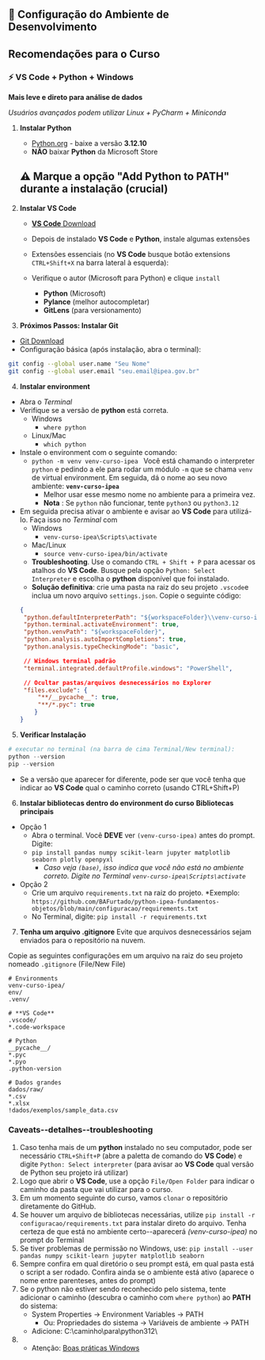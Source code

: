 ## 🔧 Configuração do Ambiente de Desenvolvimento

## Recomendações para o Curso 

### ⚡ **VS Code** + Python + Windows
**Mais leve e direto para análise de dados**

*Usuários avançados podem utilizar Linux + PyCharm + Miniconda*

1. **Instalar Python**
   - [Python.org](https://www.python.org/downloads/) - baixe a versão **3.12.10**
   - **NÃO** baixar **Python** da Microsoft Store
   ## ⚠️ **Marque a opção "Add Python to PATH" durante a instalação** (crucial)


2. **Instalar **VS Code****
   - [**VS Code** Download](https://code.visualstudio.com/download)
   - Depois de instalado **VS Code** e **Python**, instale algumas extensões
   - Extensões essenciais (no **VS Code** busque botão extensions `CTRL+Shift+X` na barra lateral à esquerda):
   - Verifique o autor (Microsoft para Python) e clique `install`

     - **Python** (Microsoft)
     - **Pylance** (melhor autocompletar)
     - **GitLens** (para versionamento)


3. **Próximos Passos: Instalar Git**
- [Git Download](https://git-scm.com/downloads)
- Configuração básica (após instalação, abra o terminal):
```bash
git config --global user.name "Seu Nome"
git config --global user.email "seu.email@ipea.gov.br"
```


4. **Instalar environment**
- Abra o *Terminal*
- Verifique se a versão de **python** está correta. 
   - Windows
      - `where python`
   - Linux/Mac
      - `which python`
- Instale o environment com o seguinte comando:
   - `python -m venv venv-curso-ipea ` 
   Você está chamando o interpreter `python` e pedindo a ele para rodar um módulo `-m` que se chama `venv` de virtual environment. Em seguida, dá o nome ao seu novo ambiente: **`venv-curso-ipea`**
      - Melhor usar esse mesmo nome no ambiente para a primeira vez.
      - **Nota** : Se `python` não funcionar, tente `python3` ou `python3.12`
- Em seguida precisa ativar o ambiente e avisar ao **VS Code** para utilizá-lo. Faça isso no *Terminal* com
   - Windows
      - `venv-curso-ipea\Scripts\activate`
   - Mac/Linux
      - `source venv-curso-ipea/bin/activate`
   - **Troubleshooting**. Use o comando `CTRL + Shift + P` para acessar os atalhos do **VS Code**. Busque pela opção `Python: Select Interpreter` e escolha o **python** disponível que foi instalado.
   - **Solução definitiva**: crie uma pasta na raiz do seu projeto `.vscode`e inclua um novo arquivo `settings.json`. Copie o seguinte código: 
   ```json
   {
    "python.defaultInterpreterPath": "${workspaceFolder}\\venv-curso-ipea\\Scripts\\python.exe",
    "python.terminal.activateEnvironment": true,
    "python.venvPath": "${workspaceFolder}",
    "python.analysis.autoImportCompletions": true,
    "python.analysis.typeCheckingMode": "basic",

    // Windows terminal padrão
    "terminal.integrated.defaultProfile.windows": "PowerShell",

    // Ocultar pastas/arquivos desnecessários no Explorer
    "files.exclude": {
        "**/__pycache__": true,
        "**/*.pyc": true
       }
   }

    ```


5. **Verificar Instalação**
```python
# executar no terminal (na barra de cima Terminal/New terminal):
python --version
pip --version
```
- Se a versão que aparecer for diferente, pode ser que você tenha que indicar ao **VS Code** qual o caminho correto (usando CTRL+Shift+P)


6. **Instalar bibliotecas dentro do environment do curso**
**Bibliotecas principais**

- Opção 1
   - Abra o terminal. Você **DEVE** ver `(venv-curso-ipea)` antes do prompt. Digite: 
   - `pip install pandas numpy scikit-learn jupyter matplotlib seaborn plotly openpyxl`
      - *Caso veja `(base)`, isso indica que você não está no ambiente correto. Digite no Terminal `venv-curso-ipea\Scripts\activate`*
- Opção 2
   - Crie um arquivo `requirements.txt` na raiz do projeto. *Exemplo: `https://github.com/BAFurtado/python-ipea-fundamentos-objetos/blob/main/configuracao/requirements.txt`
   - No Terminal, digite: `pip install -r requirements.txt`


7. **Tenha um arquivo .gitignore**
Evite que arquivos desnecessários sejam enviados para o repositório na nuvem. 

Copie as seguintes configurações em um arquivo na raiz do seu projeto nomeado `.gitignore` (File/New File)

```
# Environments
venv-curso-ipea/
env/
.venv/

# **VS Code**
.vscode/
*.code-workspace

# Python
__pycache__/
*.pyc
*.pyo
.python-version

# Dados grandes
dados/raw/
*.csv
*.xlsx
!dados/exemplos/sample_data.csv
```

### Caveats--detalhes--troubleshooting

1. Caso tenha mais de um **python** instalado no seu computador, pode ser necessário `CTRL+Shift+P` (abre a paletta de comando do **VS Code**) e digite `Python: Select interpreter` (para avisar ao **VS Code** qual versão de Python seu projeto irá utilizar)
2. Logo que abrir o **VS Code**, use a opção `File/Open Folder` para indicar o caminho da pasta que vai utilizar para o curso. 
3. Em um momento seguinte do curso, vamos `clonar` o repositório diretamente do GitHub.
4. Se houver um arquivo de bibliotecas necessárias, utilize `pip install -r configuracao/requirements.txt` para instalar direto do arquivo. Tenha certeza de que está no ambiente certo--aparecerá *(venv-curso-ipea)* no prompt do Terminal
5. Se tiver problemas de permissão no Windows, use: `pip install --user pandas numpy scikit-learn jupyter matplotlib seaborn`
6. Sempre confira em qual diretório o seu prompt está, em qual pasta está o script a ser rodado. Confira ainda se o ambiente está ativo (aparece o nome entre parenteses, antes do prompt)
7. Se o python não estiver sendo reconhecido pelo sistema, tente adicionar o caminho (descubra o caminho com `where python`) ao **PATH** do sistema: 
   - System Properties → Environment Variables → PATH
      - Ou: Propriedades do sistema → Variáveis de ambiente → PATH
   - Adicione: C:\caminho\para\python312\
8. - Atenção: [Boas práticas Windows](boaspraticas.md)